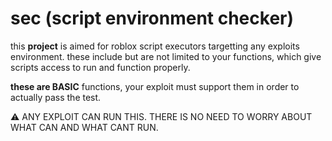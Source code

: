 # sec (script environment checker) #

this **project** is aimed for roblox script executors targetting any exploits environment. these include but are not limited to your functions, which give scripts access to run and function properly. 

**these are BASIC** functions, your exploit must support them in order to actually pass the test.

⚠️ ANY EXPLOIT CAN RUN THIS. THERE IS NO NEED TO WORRY ABOUT WHAT CAN AND WHAT CANT RUN.
